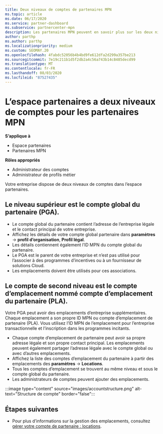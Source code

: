 ```yaml
---
title: Deux niveaux de comptes de partenaires MPN
ms.topic: article
ms.date: 06/17/2020
ms.service: partner-dashboard
ms.subservice: partnercenter-mpn
description: Les partenaires MPN peuvent en savoir plus sur les deux niveaux de comptes dans l’espace partenaires, le compte global partenaire (PGA) et le compte d’emplacement du partenaire (PLA).
author: parthp
ms.author: parthp
ms.localizationpriority: medium
ms.custom: SEOMAY.20
ms.openlocfilehash: 4fabdc52056b4b4bd9fe612dfa2d299a357be213
ms.sourcegitcommit: 7e19c211b1d5f2db2a4c56a743b14c8485decd99
ms.translationtype: MT
ms.contentlocale: fr-FR
ms.lasthandoff: 08/03/2020
ms.locfileid: "87527435"
---
```

# <a name="partner-center-has-two-levels-of-accounts-for-mpn-partners"></a>L’espace partenaires a deux niveaux de comptes pour les partenaires MPN

**S’applique à**

- Espace partenaires
- Partenaires MPN

**Rôles appropriés**

- Administrateur des comptes
- Administrateur de profils métier


Votre entreprise dispose de deux niveaux de comptes dans l’espace partenaires.

## <a name="the-top-level-is-the-partner-global-account-pga"></a>Le niveau supérieur est le compte global du partenaire (PGA).

- Le compte global du partenaire contient l’adresse de l’entreprise légale et le contact principal de votre entreprise. 
- Affichez les détails de votre compte global partenaire dans **paramètres**  ->  **profil d’organisation**, **Profil légal**.
- Les détails contiennent également l’ID MPN du compte global du partenaire. 
- Le PGA est le parent de votre entreprise et n’est pas utilisé pour l’associer à des programmes d’incentives ou à un fournisseur de solutions Cloud. 
- Les emplacements doivent être utilisés pour ces associations.

## <a name="the-second-level-account-is-the-location-account-called-partner-location-account-pla"></a>Le compte de second niveau est le compte d’emplacement nommé compte d’emplacement du partenaire (PLA).

Votre PGA peut avoir des emplacements d’entreprise supplémentaires. Chaque emplacement a son propre ID MPN ou compte d’emplacement de partenaire (PLA). Vous utilisez l’ID MPN de l’emplacement pour l’entreprise transactionnelle et l’inscription dans les programmes incitants.

- Chaque compte d’emplacement de partenaire peut avoir sa propre adresse légale et son propre contact principal. Les emplacements peuvent également partager l’adresse légale avec le compte global ou avec d’autres emplacements.
- Affichez la liste des comptes d’emplacement du partenaire à partir des emplacements des **paramètres**  ->  **Locations**.
- Tous les comptes d’emplacement se trouvent au même niveau et sous le compte global du partenaire.
- Les administrateurs de comptes peuvent ajouter des emplacements.

:::image type="content" source="images/accountstructure.png" alt-text="Structure de compte" border="false":::

## <a name="next-steps"></a>Étapes suivantes

- Pour plus d’informations sur la gestion des emplacements, consultez [gérer votre compte de partenaire : locations](manage-locations.md).
